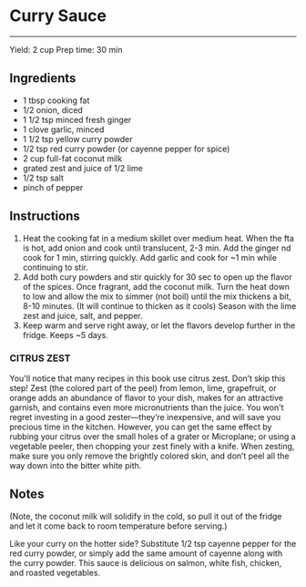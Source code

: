 # Curry Sauce
---
Yield: 2 cup
Prep time: 30 min

## Ingredients
- 1 tbsp cooking fat
- 1/2 onion, diced
- 1 1/2 tsp minced fresh ginger
- 1 clove garlic, minced
- 1 1/2 tsp yellow curry powder
- 1/2 tsp red curry powder (or cayenne pepper for spice)
- 2 cup full-fat coconut milk
- grated zest and juice of 1/2 lime
- 1/2 tsp salt
- pinch of pepper

## Instructions
1. Heat the cooking fat in a medium skillet over medium heat. When the fta is hot, add onion and cook until translucent, 2-3 min. Add the ginger nd cook for 1 min, stirring quickly. Add garlic and cook for ~1 min while continuing to stir.
2. Add both cury powders and stir quickly for 30 sec to open up the flavor of the spices. Once fragrant, add the coconut milk. Turn the heat down to low and allow the mix to simmer (not boil) until the mix thickens a bit, 8-10 minutes. (It will continue to thicken as it cools) Season with the lime zest and juice, salt, and pepper.
3. Keep warm and serve right away, or let the flavors develop further in the fridge. Keeps ~5 days.

### CITRUS ZEST 
You'll notice that many recipes in this book
use citrus zest. Don’t skip this step! Zest (the colored part
of the peel) from lemon, lime, grapefruit, or orange adds an
abundance of flavor to your dish, makes for an attractive
garnish, and contains even more micronutrients than the
juice. You won't regret investing in a good zester—they’re
inexpensive, and will save you precious time in the kitchen.
However, you can get the same effect by rubbing your citrus
over the small holes of a grater or Microplane; or using
a vegetable peeler, then chopping your zest finely with a
knife. When zesting, make sure you only remove the brightly
colored skin, and don’t peel all the way down into the bitter
white pith.


## Notes

(Note, the coconut milk will solidify in the cold, so pull it
out of the fridge and let it come back to room temperature
before serving.)


Like your curry on the hotter side?
Substitute 1/2 tsp cayenne pepper
for the red curry powder, or simply
add the same amount of cayenne
along with the curry powder. This
sauce is delicious on salmon, white
fish, chicken, and roasted vegetables.
